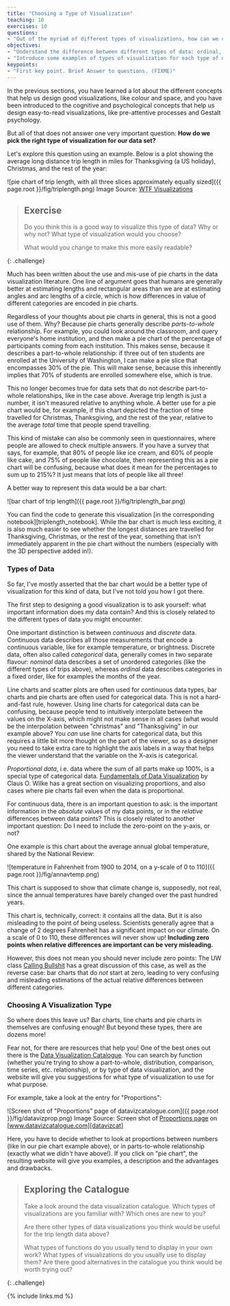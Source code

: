 ```yaml
---
title: "Choosing a Type of Visualization"
teaching: 10
exercises: 10
questions:
- "Out of the myriad of different types of visualizations, how can we choose an effective one?""
objectives:
- "Understand the difference between different types of data: ordinal, categorical, continuous"
- "Introduce some examples of types of visualization for each type of data."
keypoints:
- "First key point. Brief Answer to questions. (FIXME)"
---
```


In the previous sections, you have learned a lot about the different concepts that help us design good 
visualizations, like colour and space, and you have been introduced to the cognitive and psychological 
concepts that help us design easy-to-read visualizations, like pre-attentive processes and Gestalt 
psychology. 

But all of that does not answer one very important question: **How do we pick the right type of 
visualization for our data set?**

Let's explore this question using an example. Below is a plot showing the average long distance 
trip length in miles for Thanksgiving (a US holiday), Christmas, and the rest of the year:

![pie chart of trip length, with all three slices approximately equally sized]({{ page.root }}/fig/triplength.png)
Image Source: [WTF Visualizations][wtfviz] 

> ## Exercise
>
> Do you think this is a good way to visualize this type of data? Why or why not? What type of 
> visualization would you choose?
>
> What would you change to make this more easily readable?
>
{: .challenge}

Much has been written about the use and mis-use of pie charts in the data visualization literature. One line of 
argument goes that humans are generally better at estimating lengths and rectangular areas than we are at estimating 
angles and arc lengths of a circle, which is how differences in value of different categories are encoded in 
pie charts.

Regardless of your thoughts about pie charts in general, this is not a good use of them. Why? Because pie charts generally 
describe *parts-to-whole* relationship. For example, you could look around the classroom, and query everyone's 
home institution, and then make a pie chart of the percentage of participants coming from each institution. 
This makes sense, because it describes a part-to-whole relationship: if three out of ten students are enrolled 
at the University of Washington, I can make a pie slice that encompasses 30% of the pie. This will make sense, because 
this inherently implies that 70% of students are enrolled somewhere else, which is true. 

This no longer becomes true for data sets that do not describe part-to-whole relationships, like in the case above.
Average trip length is just a number, it isn't measured relative to anything whole. A better use for a pie chart would 
be, for example, if this chart depicted the fraction of time travelled for Christmas, Thanksgiving, and the rest of the 
year, relative to the average *total* time that people spend travelling. 

This kind of mistake can also be commonly seen in questionnaires, where people are allowed to check multiple answers. 
If you have a survey that says, for example, that 80% of people like ice cream, and 60% of people like cake, and 
75% of people like chocolate, then representing this as a pie chart will be confusing, because what does it mean 
for the percentages to sum up to 215%? It just means that lots of people like all three!
 
A better way to represent this data would be a bar chart: 

![bar chart of trip length]({{ page.root }}/fig/triplength_bar.png)

You can find the code to generate this visualization [in the corresponding notebook][triplength_notebook].
While the bar chart is much less exciting, it is also much easier to see whether the longest distances are 
travelled for Thanksgiving, Christmas, or the rest of the year, something that isn't immediately apparent 
in the pie chart without the numbers (especially with the 3D perspective added in!).  

### Types of Data

So far, I've mostly asserted that the bar chart would be a better type of visualization for this kind of data, 
but I've not told you how I got there.

The first step to designing a good visualization is to ask yourself: what important information does my data 
contain? And this is closely related to the different types of data you might encounter. 

One important distinction is between *continuous* and *discrete* data. Continuous data describes all those 
measurements that encode a continuous variable, like for example temperature, or brightness. Discrete 
data, often also called *categorical* data, generally comes in two separate flavour: *nominal* data describes 
a set of unordered categories (like the different types of trips above), whereas *ordinal* data describes 
categories in a fixed order, like for examples the months of the year.  

Line charts and scatter plots are often used for continuous data types, bar charts and pie charts are often 
used for categorical data. This is not a hard-and-fast rule, however. 
Using line charts for categorical data can be confusing, because people tend to intuitively interpolate between 
the values on the X-axis, which might not make sense in all cases (what would be the interpolation between "christmas" 
and "Thanksgiving" in our example above?
You *can* use line charts for 
categorical data, but this requires a little bit more thought on the part of the viewer, so as a designer you 
need to take extra care to highlight the axis labels in a way that helps the viewer understand that 
the variable on the X-axis is categorical. 

*Proportional data*, i.e. data where the sum of all parts make up 100%, is a special type of categorical data. 
[Fundamentals of Data Visualization][vizbook] by Claus O. Wilke has a great section on visualizing proportions, 
and also cases where pie charts fail even when the data is proportional.

For continuous data, there is an important question to ask: is the important information in the *absolute* 
values of my data points, or in the *relative* differences between data points? This is closely related to 
another important question: Do I need to include the zero-point on the y-axis, or not?

One example is this chart about the average annual global temperature, shared by the National Review: 

![temperature in Fahrenheit from 1900 to 2014, on a y-scale of 0 to 110]({{ page.root }}/fig/annavtemp.png)

This chart is supposed to show that climate change is, supposedly, not real, since the annual temperatures 
have barely changed over the past hundred years.

This chart is, technically, correct: it contains all the data. But it is also misleading to the point of being 
useless. Scientists generally agree that a change of 2 degrees Fahrenheit has a significant impact on our 
climate. On a scale of 0 to 110, these differences will never show up! 
**Including zero points when relative differences are important can be very misleading.**

However, this does not mean you should never include zero points: The UW class [Calling Bullshit][cbaxes] has a 
great discussion of this case, as well as the reverse case: bar charts that do *not* start at zero, leading 
to very confusing and misleading estimations of the actual relative differences between different categories.
  

### Choosing A Visualization Type

So where does this leave us? Bar charts, line charts and pie charts in themselves are confusing enough! But 
beyond these types, there are dozens more! 

Fear not, for there are resources that help you! One of the best ones out there is the
[Data Visualization Catalogue][datavizcat]. You can search by function (whether you're trying to show a part-to-whole, 
distribution, comparison, time series, etc. relationship), or by type of data visualization, and the website will 
give you suggestions for what type of visualization to use for what purpose. 

For example, take a look at the entry for "Proportions":   

![Screen shot of "Proportions" page of datavizcatalogue.com]({{ page.root }}/fig/datavizprop.png)
Image Source: Screen shot of [Proportions page][datavizprop] on [www.datavizcatalogue.com][datavizcat]

Here, you have to decide whether to look at proportions between numbers (like in our pie chart example above), 
or in parts-to-whole relationship (exactly what we *didn't* have above!). If you click on "pie chart", the 
resulting website will give you examples, a description and the advantages and drawbacks. 

> ## Exploring the Catalogue
>
> Take a look around the data visualization catalogue. Which types of visualizations are you 
> familiar with? Which ones are new to you? 
>
> Are there other types of data visualizations you think would be useful for the trip length data above?
>
> What types of functions do you usually tend to display in your own work? What types of visualizations
> do you usually use to display them? Are there good alternatives in the catalogue you think would be 
> worth trying out?
>
{: .challenge}

[wtfviz]: https://viz.wtf/post/154944020060/thnaksgiving
[vizbook]: https://serialmentor.com/dataviz/visualizing-proportions.html
[cbaxes]: https://callingbullshit.org/tools/tools_misleading_axes.html
[datavizprop]: https://datavizcatalogue.com/search/proportions.html
[datavizcat]: https://datavizcatalogue.com
{% include links.md %}


